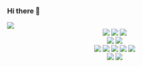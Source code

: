 ### Hi there 👋

<!--
**ohsangeun/ohsangeun** is a ✨ _special_ ✨ repository because its `README.md` (this file) appears on your GitHub profile.

Here are some ideas to get you started:

- 🔭 I’m currently working on ...
- 🌱 I’m currently learning ...
- 👯 I’m looking to collaborate on ...
- 🤔 I’m looking for help with ...
- 💬 Ask me about ...
- 📫 How to reach me: ...
- 😄 Pronouns: ...
- ⚡ Fun fact: ...
-->


<img src="https://capsule-render.vercel.app/api?type=waving&color=auto&height=200&section=header&text=우와짱&fontSize=90" />

<div align="center">
	<img src="https://img.shields.io/badge/Java-FFF0F5?style=flat&logo=Java&logoColor=white" />
	<img src="https://img.shields.io/badge/Eclipse IDE-F8F8FF?style=flat&logo=CSS3&logoColor=white" />
	<img src="https://img.shields.io/badge/Visual Studio Code-F8F8FF?style=flat&logo=CSS3&logoColor=white" />
</div>

<div align="center">
	<img src="https://img.shields.io/badge/Oracle-F8F8FF?style=flat&logo=CSS3&logoColor=white" />
	<img src="https://img.shields.io/badge/MongoDB-F8F8FF?style=flat&logo=CSS3&logoColor=white" />
</div>

<div align="center">
	<img src="https://img.shields.io/badge/HTML5-F0FFFF?style=flat&logo=HTML5&logoColor=white" />
	<img src="https://img.shields.io/badge/CSS3-FFFAF0?style=flat&logo=CSS3&logoColor=white" />
	<img src="https://img.shields.io/badge/JavaScript-F8F8FF?style=flat&logo=CSS3&logoColor=white" />
	<img src="https://img.shields.io/badge/jQuery-F8F8FF?style=flat&logo=CSS3&logoColor=white" />
	<img src="https://img.shields.io/badge/Bootstrap-F8F8FF?style=flat&logo=CSS3&logoColor=white" />
</div>

<div align="center">
	<img src="https://img.shields.io/badge/Oracle-F8F8FF?style=flat&logo=CSS3&logoColor=white" />
	<img src="https://img.shields.io/badge/MongoDB-F8F8FF?style=flat&logo=CSS3&logoColor=white" />
</div>

